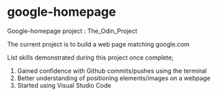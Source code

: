 # google-homepage
Google-homepage project : The_Odin_Project

The current project is to build a web page matching google.com 

List skills demonstrated during this project once complete; 

1) Gained confidence with Github commits/pushes using the terminal
2) Better understanding of positioning elements/images on a webpage
3) Started using Visual Studio Code 
